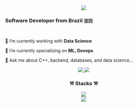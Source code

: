 <h1 align="center">
    <img src="https://readme-typing-svg.herokuapp.com/?font=Righteous&size=35&center=true&vCenter=true&width=500&height=70&duration=4000&lines=I'm+Israel+Oliveira!;" />
</h1>

<h3 align="left">Software Developer from Brazil 🇧🇷</h3>

<br/>

🔭 I’m currently working with **Data Science**
 
🌱 I’m currently specializing on **ML, Devops**

💬 Ask me about C++, backend, databases, and data science...
 
<div align="center"> 
  <a href="mailto:israel.eo.cs@outlook.com">
    <img src="https://img.shields.io/badge/Microsoft_Outlook-0078D4?logo=microsoft-outlook&logoColor=white&style=for-the-badge" />
  </a>
  <a href="https://www.linkedin.com/in/israel-efraim-oliveira" target="_blank">
    <img src="https://img.shields.io/badge/LinkedIn-0077B5?style=for-the-badge&logo=linkedin&logoColor=white" target="_blank" />
  </a>
</div>
 
<h3 align="center">⚒️ Stacks ⚒️</h3>
<div align="center">
    <img src="https://skillicons.dev/icons?i=cpp,c,python,haskell,java,typescript,nodejs,r,mysql,mongodb,firebase,git,linux,heroku" /><br>
    <img src="https://skillicons.dev/icons?i=qt,react,vue,html,css,tailwind" />
</div>

<!--
**IsraelEOliveira/IsraelEOliveira** is a ✨ _special_ ✨ repository because its `README.md` (this file) appears on your GitHub profile.

Here are some ideas to get you started:

- 🔭 I’m currently working on ...
- 🌱 I’m currently learning ...
- 👯 I’m looking to collaborate on ...
- 🤔 I’m looking for help with ...
- 💬 Ask me about ...
- 📫 How to reach me: ...
- 😄 Pronouns: ...
- ⚡ Fun fact: ...
-->
